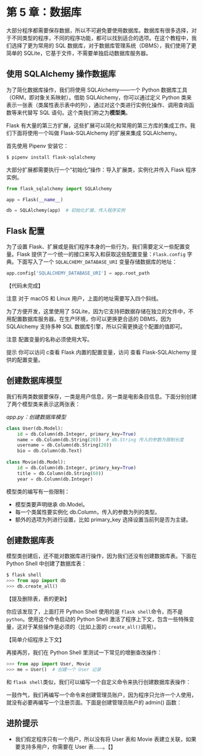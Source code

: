 # 第 5 章：数据库

大部分程序都需要保存数据，所以不可避免要使用数据库。数据库有很多选择，对于不同类型的程序，不同的程序功能，都可以找到适合的选项。在这个教程中，我们选择了更为常用的 SQL 数据库，对于数据库管理系统（DBMS），我们使用了更简单的 SQLite，它基于文件，不需要单独启动数据库服务器。

## 使用 SQLAlchemy 操作数据库

为了简化数据库操作，我们将使用 SQLAlchemy——一个 Python 数据库工具（ORM，即对象关系映射）。借助 SQLAlchemy，你可以通过定义 Python 类来表示一张表（类属性表示表中的列），通过对这个类进行实例化操作、调用查询函数等来代替写 SQL 语句。这个类我们称之为**模型类**。

Flask 有大量的第三方扩展，这些扩展可以简化和常用的第三方库的集成工作。我们下面将使用一个叫做 Flask-SQLAlchemy 的扩展来集成 SQLAlchemy。

首先使用 Pipenv 安装它：

```bash
$ pipenv install flask-sqlalchemy
```

大部分扩展都需要执行一个“初始化”操作：导入扩展类，实例化并传入 Flask 程序实例。

```python
from flask_sqlalchemy import SQLAlchemy

app = Flask(__name__)

db = SQLAlchemy(app)  # 初始化扩展，传入程序实例
```

## Flask 配置

为了设置 Flask、扩展或是我们程序本身的一些行为，我们需要定义一些配置变量。Flask 提供了一个统一的接口来写入和获取这些配置变量：`Flask.config` 字典。下面写入了一个 `SQLALCHEMY_DATABASE_URI` 变量存储数据库的地址：

```python
app.config['SQLALCHEMY_DATABASE_URI'] = app.root_path
```

【代码未完成】

注意 对于 macOS 和 Linux 用户，上面的地址需要写入四个斜线。

为了方便开发，这里使用了 SQLite，因为它支持把数据存储在独立的文件中，不用配置数据库服务器。在生产环境，你可以更换更合适的 DBMS，因为 SQLAlchemy 支持多种 SQL 数据库引擎，所以只需更换这个配置的值即可。

注意 配置变量的名称必须使用大写。

提示 你可以访问  c查看 Flask 内置的配置变量，访问 查看 Flask-SQLAlchemy 提供的配置变量。

## 创建数据库模型

我们有两类数据要保存，一类是用户信息，另一类是电影条目信息。下面分别创建了两个模型类来表示这两张表：

*app.py：创建数据库模型*

```python
class User(db.Model):
    id = db.Column(db.Integer, primary_key=True)
    name = db.Column(db.String(20))  # db.String 传入的参数为限制长度
    username = db.Column(db.String(20))
    bio = db.Column(db.Text)
    
class Movie(db.Model):
    id = db.Column(db.Integer, primary_key=True)
    title = db.Column(db.String(60))
    year = db.Column(db.Integer)
```

模型类的编写有一些限制：

* 模型类要声明继承 db.Model。
* 每一个类属性要实例化 db.Column，传入的参数为列的类型。
* 额外的选项为列进行设置，比如 primary_key 选择设置当前列是否为主键。

## 创建数据库表

模型类创建后，还不能对数据库进行操作，因为我们还没有创建数据库表。下面在 Python Shell 中创建了数据库表：

```python
$ flask shell
>>> from app import db
>>> db.create_all()
```

【提及删除表，表的更新】

你应该发现了，上面打开 Python Shell 使用的是 `flask shell`命令，而不是 `python`。使用这个命令启动的 Python Shell 激活了程序上下文，包含一些特殊变量，这对于某些操作是必须的（比如上面的 `create_all()`调用）。

【简单介绍程序上下文】

再接再厉，我们在 Python Shell 里测试一下常见的增删查改操作：

```python
>>> from app import User, Movie
>>> me = User()  # 创建一个 User 记录
```



和 `flask shell`类似，我们可以编写一个自定义命令来执行创建数据库表操作：



一鼓作气，我们再编写一个命令来创建管理员账户，因为程序只允许一个人使用，就没有必要再编写一个注册页面。下面是创建管理员账户的 admin() 函数：




## 进阶提示

* 我们假定程序只有一个用户，所以没有将 User 表和 Movie 表建立关联，如果要支持多用户，你需要在 User 表……。【】

